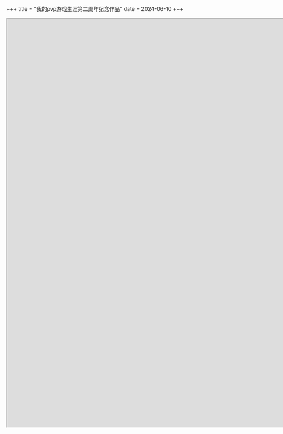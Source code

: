 +++
title = "我的pvp游戏生涯第二周年纪念作品"
date = 2024-06-10
+++

<iframe height=1080 width=1920 src="https://github.com/JumphaVE/jumphave.github.io/assets/117712621/e273c522-5241-4daf-8489-6414a68589e4">
